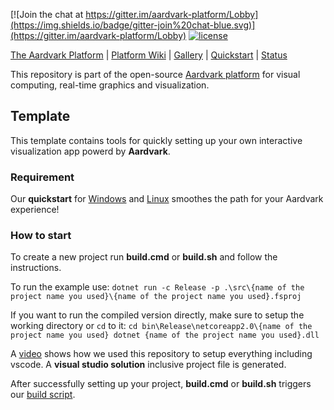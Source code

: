 [![Join the chat at https://gitter.im/aardvark-platform/Lobby](https://img.shields.io/badge/gitter-join%20chat-blue.svg)](https://gitter.im/aardvark-platform/Lobby)
[![license](https://img.shields.io/github/license/aardvark-platform/template.svg)](https://github.com/aardvark-platform/template/blob/master/LICENSE)

[The Aardvark Platform](https://aardvarkians.com/) |
[Platform Wiki](https://github.com/aardvarkplatform/aardvark.docs/wiki) | 
[Gallery](https://github.com/aardvarkplatform/aardvark.docs/wiki/Gallery) | 
[Quickstart](https://github.com/aardvarkplatform/aardvark.docs/wiki/Quickstart-Windows) | 
[Status](https://github.com/aardvarkplatform/aardvark.docs/wiki/Status)

This repository is part of the open-source [Aardvark platform](https://github.com/aardvark-platform/aardvark.docs/wiki) for visual computing, real-time graphics and visualization.

## Template

This template contains tools for quickly setting up your own interactive visualization app powerd by __Aardvark__.

### Requirement

Our **quickstart** for [Windows](https://github.com/aardvark-platform/aardvark.docs/wiki/Visual-Studio) and [Linux](https://github.com/aardvark-platform/aardvark.docs/wiki/Linux-Support) smoothes the path for your Aardvark experience! 

### How to start

To create a new project run __build.cmd__ or __build.sh__ and follow the instructions.

To run the example use:
``dotnet run -c Release -p .\src\{name of the project name you used}\{name of the project name you used}.fsproj``

If you want to run the compiled version directly, make sure to setup the working directory or `cd` to it:
``cd bin\Release\netcoreapp2.0\{name of the project name you used}
dotnet {name of the project name you used}.dll
``


A [video](https://www.youtube.com/watch?v=61WFmpmEg-M) shows how we used this repository to setup everything including vscode.
A __visual studio solution__ inclusive project file is generated.

After successfully setting up your project, __build.cmd__ or __build.sh__ triggers our [build script](https://github.com/aardvark-platform/Aardvark.Fake).
